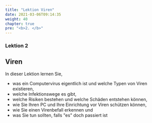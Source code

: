 ```yaml
---
title: "Lektion Viren"
date: 2021-03-06T09:14:35
weight: 40
chapter: true
pre: "<b>2. </b>"
---
```


### Lektion 2
## Viren

In dieser Lektion lernen Sie,

  * was ein Computervirus eigentlich ist und welche Typen von Viren existieren,
  * welche Infektionswege es gibt,
  * welche Risiken bestehen und welche Schäden entstehen können,
  * wie Sie Ihren PC und Ihre Einrichtung vor Viren schützen können,
  * wie Sie einen Virenbefall erkennen und
  * was Sie tun sollten, falls "es" doch passiert ist
 

